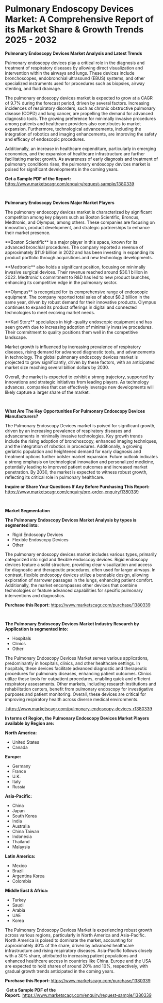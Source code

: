 <p><h1>Pulmonary Endoscopy Devices Market: A Comprehensive Report of its Market Share & Growth Trends 2025 - 2032</h1></p><p><strong>Pulmonary Endoscopy Devices Market Analysis and Latest Trends</strong></p>
<p><p>Pulmonary endoscopy devices play a critical role in the diagnosis and treatment of respiratory diseases by allowing direct visualization and intervention within the airways and lungs. These devices include bronchoscopes, endobronchial ultrasound (EBUS) systems, and other specialized instruments used for procedures such as biopsies, airway stenting, and fluid drainage.</p><p>The pulmonary endoscopy devices market is expected to grow at a CAGR of 9.7% during the forecast period, driven by several factors. Increasing incidences of respiratory disorders, such as chronic obstructive pulmonary disease (COPD) and lung cancer, are propelling the demand for advanced diagnostic tools. The growing preference for minimally invasive procedures among patients and healthcare providers also contributes to market expansion. Furthermore, technological advancements, including the integration of robotics and imaging enhancements, are improving the safety and efficacy of endoscopic procedures.</p><p>Additionally, an increase in healthcare expenditure, particularly in emerging economies, and the expansion of healthcare infrastructure are further facilitating market growth. As awareness of early diagnosis and treatment of pulmonary conditions rises, the pulmonary endoscopy devices market is poised for significant developments in the coming years.</p></p>
<p><strong>Get a Sample PDF of the Report:&nbsp;</strong> <a href="https://www.marketscagr.com/enquiry/request-sample/1380339?utm_campaign=2116&utm_medium=2&utm_source=Github&utm_content=ia&utm_term=14042025&utm_id=pulmonary-endoscopy-devices">https://www.marketscagr.com/enquiry/request-sample/1380339</a></p>
<p>&nbsp;</p>
<p><strong>Pulmonary Endoscopy Devices Major Market Players</strong></p>
<p><p>The pulmonary endoscopy devices market is characterized by significant competition among key players such as Boston Scientific, Broncus, Medtronic, and Olympus, among others. These companies are focusing on innovation, product development, and strategic partnerships to enhance their market presence.</p><p>**Boston Scientific** is a major player in this space, known for its advanced bronchial procedures. The company reported a revenue of approximately $11.9 billion in 2022 and has been investing in expanding its product portfolio through acquisitions and new technology developments.</p><p>**Medtronic** also holds a significant position, focusing on minimally invasive surgical devices. Their revenue reached around $30.1 billion in 2022. Medtronic's commitment to R&D has led to new product launches, enhancing its competitive edge in the pulmonary sector.</p><p>**Olympus** is recognized for its comprehensive range of endoscopic equipment. The company reported total sales of about $8.2 billion in the same year, driven by robust demand for their innovative products. Olympus continues to expand its product offerings in digital and connected technologies to meet evolving market needs.</p><p>**Karl Storz** specializes in high-quality endoscopic equipment and has seen growth due to increasing adoption of minimally invasive procedures. Their commitment to quality positions them well in the competitive landscape.</p><p>Market growth is influenced by increasing prevalence of respiratory diseases, rising demand for advanced diagnostic tools, and advancements in technology. The global pulmonary endoscopy devices market is projected to grow significantly, driven by these factors, with an anticipated market size reaching several billion dollars by 2030.</p><p>Overall, the market is expected to exhibit a strong trajectory, supported by innovations and strategic initiatives from leading players. As technology advances, companies that can effectively leverage new developments will likely capture a larger share of the market.</p></p>
<p>&nbsp;</p>
<p><strong>What Are The Key Opportunities For Pulmonary Endoscopy Devices Manufacturers?</strong></p>
<p><p>The Pulmonary Endoscopy Devices market is poised for significant growth, driven by an increasing prevalence of respiratory diseases and advancements in minimally invasive technologies. Key growth trends include the rising adoption of bronchoscopy, enhanced imaging techniques, and the integration of robotics in procedures. Additionally, a growing geriatric population and heightened demand for early diagnosis and treatment options further bolster market expansion. Future outlook indicates a strong emphasis on technological innovation and personalized medicine, potentially leading to improved patient outcomes and increased market penetration. By 2030, the market is expected to witness robust growth, reflecting its critical role in pulmonary healthcare.</p></p>
<p><strong>Inquire or Share Your Questions If Any Before Purchasing This Report:</strong> <a href="https://www.marketscagr.com/enquiry/pre-order-enquiry/1380339?utm_campaign=2116&utm_medium=2&utm_source=Github&utm_content=ia&utm_term=14042025&utm_id=pulmonary-endoscopy-devices">https://www.marketscagr.com/enquiry/pre-order-enquiry/1380339</a></p>
<p>&nbsp;</p>
<p><strong>Market Segmentation</strong></p>
<p><strong>The Pulmonary Endoscopy Devices Market Analysis by types is segmented into:</strong></p>
<p><ul><li>Rigid Endoscopy Devices</li><li>Flexible Endoscopy Devices</li><li>Other</li></ul></p>
<p><p>The pulmonary endoscopy devices market includes various types, primarily categorized into rigid and flexible endoscopy devices. Rigid endoscopy devices feature a solid structure, providing clear visualization and access for diagnostic and therapeutic procedures, often used for larger airways. In contrast, flexible endoscopy devices utilize a bendable design, allowing exploration of narrower passages in the lungs, enhancing patient comfort. Additionally, the market encompasses other devices that combine technologies or feature advanced capabilities for specific pulmonary interventions and diagnostics.</p></p>
<p><strong>Purchase this Report:&nbsp;</strong><a href="https://www.marketscagr.com/purchase/1380339?utm_campaign=2116&utm_medium=2&utm_source=Github&utm_content=ia&utm_term=14042025&utm_id=pulmonary-endoscopy-devices">https://www.marketscagr.com/purchase/1380339</a></p>
<p>&nbsp;</p>
<p><strong>The Pulmonary Endoscopy Devices Market Industry Research by Application is segmented into:</strong></p>
<p><ul><li>Hospitals</li><li>Clinics</li><li>Other</li></ul></p>
<p><p>The Pulmonary Endoscopy Devices Market serves various applications, predominantly in hospitals, clinics, and other healthcare settings. In hospitals, these devices facilitate advanced diagnostic and therapeutic procedures for pulmonary diseases, enhancing patient outcomes. Clinics utilize these tools for outpatient procedures, enabling quick and efficient respiratory assessments. Other markets, including research institutions and rehabilitation centers, benefit from pulmonary endoscopy for investigative purposes and patient monitoring. Overall, these devices are critical for improving respiratory health across diverse medical environments.</p></p>
<p><a href="https://www.marketscagr.com/pulmonary-endoscopy-devices-r1380339?utm_campaign=2116&utm_medium=2&utm_source=Github&utm_content=ia&utm_term=14042025&utm_id=pulmonary-endoscopy-devices">&nbsp;https://www.marketscagr.com/pulmonary-endoscopy-devices-r1380339</a></p>
<p><strong>In terms of Region, the Pulmonary Endoscopy Devices Market Players available by Region are:</strong></p>
<p>
    <p> <strong> North America: </strong>
        <ul>
            <li>United States</li>
            <li>Canada</li>
        </ul>
        </p> 
    <p> <strong> Europe: </strong>
        <ul>
            <li>Germany</li>
            <li>France</li>
            <li>U.K.</li>
            <li>Italy</li>
            <li>Russia</li>
        </ul>
        </p> 
    <p> <strong> Asia-Pacific: </strong>
        <ul>
            <li>China</li>
            <li>Japan</li>
            <li>South Korea</li>
            <li>India</li>
            <li>Australia</li>
            <li>China Taiwan</li>
            <li>Indonesia</li>
            <li>Thailand</li>
            <li>Malaysia</li>
        </ul>
        </p> 
    <p> <strong> Latin America: </strong>
        <ul>
            <li>Mexico</li>
            <li>Brazil</li>
            <li>Argentina Korea</li>
            <li>Colombia</li>
        </ul>
        </p> 
    <p> <strong> Middle East & Africa: </strong>
        <ul>
            <li>Turkey</li>
            <li>Saudi</li>
            <li>Arabia</li>
            <li>UAE</li>
            <li>Korea</li>
        </ul>
    </p>
    </p>
<p><p>The Pulmonary Endoscopy Devices Market is experiencing robust growth across various regions, particularly in North America and Asia-Pacific. North America is poised to dominate the market, accounting for approximately 40% of the share, driven by advanced healthcare infrastructure and rising respiratory diseases. Asia-Pacific follows closely with a 30% share, attributed to increasing patient populations and enhanced healthcare access in countries like China. Europe and the USA are expected to hold shares of around 20% and 10%, respectively, with gradual growth trends anticipated in the coming years.</p></p>
<p><strong>Purchase this Report: </strong><a href="https://www.marketscagr.com/purchase/1380339?utm_campaign=2116&utm_medium=2&utm_source=Github&utm_content=ia&utm_term=14042025&utm_id=pulmonary-endoscopy-devices">https://www.marketscagr.com/purchase/1380339</a></p>
<p>&nbsp;<strong>Get a Sample PDF of the Report:&nbsp;&nbsp;</strong><a href="https://www.marketscagr.com/enquiry/request-sample/1380339?utm_campaign=2116&utm_medium=2&utm_source=Github&utm_content=ia&utm_term=14042025&utm_id=pulmonary-endoscopy-devices">https://www.marketscagr.com/enquiry/request-sample/1380339</a></p>
<p><strong></strong></p>
<p><p></p><p></p><p></p></p>